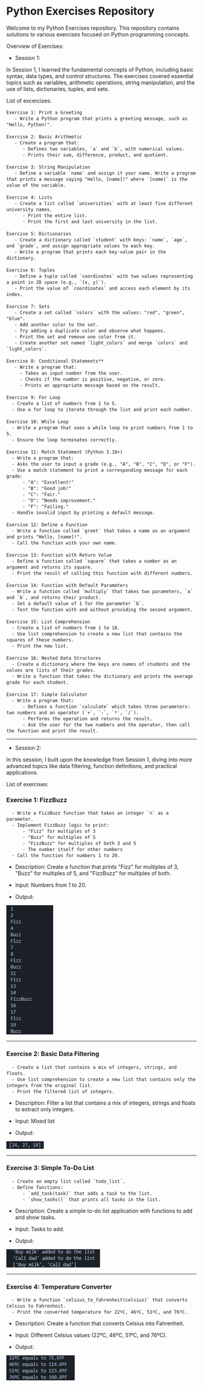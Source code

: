 # Python Exercises Repository

Welcome to my Python Exercises repository. 
This repository contains solutions to various exercises focused on Python programming concepts.

Overview of Exercises:

* Session 1:

In Session 1, I learned the fundamental concepts of Python, including basic syntax, data types, and control structures. The exercises covered essential topics such as variables, arithmetic operations, string manipulation, and the use of lists, dictionaries, tuples, and sets.

  List of excercises: 

    Exercise 1: Print a Greeting
       - Write a Python program that prints a greeting message, such as "Hello, Python!".

    Exercise 2: Basic Arithmetic
       - Create a program that:
          - Defines two variables, `a` and `b`, with numerical values.
          - Prints their sum, difference, product, and quotient.

    Exercise 3: String Manipulation
       - Define a variable `name` and assign it your name. Write a program that prints a message saying "Hello, [name]!" where `[name]` is the value of the variable.

    Exercise 4: Lists
       - Create a list called `universities` with at least five different university names.
          - Print the entire list.
          - Print the first and last university in the list.

    Exercise 5: Dictionaries
       - Create a dictionary called `student` with keys: `name`, `age`, and `grade`, and assign appropriate values to each key.
       - Write a program that prints each key-value pair in the dictionary.

    Exercise 6: Tuples
       - Define a tuple called `coordinates` with two values representing a point in 2D space (e.g., `(x, y)`).
       - Print the value of `coordinates` and access each element by its index.

    Exercise 7: Sets
       - Create a set called `colors` with the values: "red", "green", "blue".
       - Add another color to the set.
       - Try adding a duplicate color and observe what happens.
       - Print the set and remove one color from it.
       - Create another set named `light_colors` and merge `colors` and `light_colors`.

    Exercise 8: Conditional Statements**
       - Write a program that:
         - Takes an input number from the user.
         - Checks if the number is positive, negative, or zero.
         - Prints an appropriate message based on the result.

    Exercise 9: For Loop
      - Create a list of numbers from 1 to 5.
      - Use a for loop to iterate through the list and print each number.

    Exercise 10: While Loop
      - Write a program that uses a while loop to print numbers from 1 to 5.
      - Ensure the loop terminates correctly.

    Exercise 11: Match Statement (Python 3.10+)
      - Write a program that:
      - Asks the user to input a grade (e.g., "A", "B", "C", "D", or "F").
      - Use a match statement to print a corresponding message for each grade:
          - "A": "Excellent!"
          - "B": "Good job!"
          - "C": "Fair."
          - "D": "Needs improvement."
          - "F": "Failing."
      - Handle invalid input by printing a default message.

    Exercise 12: Define a Function
      - Write a function called `greet` that takes a name as an argument and prints "Hello, [name]!".
      - Call the function with your own name.

    Exercise 13: Function with Return Value
      - Define a function called `square` that takes a number as an argument and returns its square.
      - Print the result of calling this function with different numbers.

    Exercise 14: Function with Default Parameters
      - Write a function called `multiply` that takes two parameters, `a` and `b`, and returns their product.
      - Set a default value of 1 for the parameter `b`.
      - Test the function with and without providing the second argument.

    Exercise 15: List Comprehension
      - Create a list of numbers from 1 to 10.
      - Use list comprehension to create a new list that contains the squares of these numbers.
      - Print the new list.

    Exercise 16: Nested Data Structures
      - Create a dictionary where the keys are names of students and the values are lists of their grades.
      - Write a function that takes the dictionary and prints the average grade for each student.

    Exercise 17: Simple Calculator
      - Write a program that:
          - Defines a function `calculate` which takes three parameters: two numbers and an operator (`+`, `-`, `*`, `/`).
          - Performs the operation and returns the result.
          - Ask the user for the two numbers and the operator, then call the function and print the result.

---

* Session 2:

In this session, I built upon the knowledge from Session 1, diving into more advanced topics like data filtering, function definitions, and practical applications.

List of exercises: 

### **Exercise 1: FizzBuzz**
      
      - Write a FizzBuzz function that takes an integer `n` as a parameter.
      - Implement FizzBuzz logic to print:
          - "Fizz" for multiples of 3
          - "Buzz" for multiples of 5
          - "FizzBuzz" for multiples of both 3 and 5
          - The number itself for other numbers
      - Call the function for numbers 1 to 20.
      
* Description: Create a function that prints "Fizz" for multiples of 3, "Buzz" for multiples of 5, and "FizzBuzz" for multiples of both.

* Input: Numbers from 1 to 20.
  
* Output: 

![FizzBuzz Output](Screenshots/Session_2_Ex1_FizzBuzz.png)

---

### **Exercise 2: Basic Data Filtering** 

      - Create a list that contains a mix of integers, strings, and floats.
      - Use list comprehension to create a new list that contains only the integers from the original list.
      - Print the filtered list of integers.
       
* Description: Filter a list that contains a mix of integers, strings and floats to extract only integers.

* Input: Mixed list
  
* Output:

![Data Filtering Output](Screenshots/Session_2_Ex2_Data_filtering.png)

---

### **Exercise 3: Simple To-Do List** 

      - Create an empty list called `todo_list`.
      - Define functions:
          - `add_task(task)` that adds a task to the list.
          - `show_tasks()` that prints all tasks in the list.
          
* Description: Create a simple to-do list application with functions to add and show tasks.

* Input: Tasks to add.
  
* Output:

![To do list Output](Screenshots/Session_2_Ex3_To_do_list.png)

---

### **Exercise 4: Temperature Converter** 
      
      - Write a function `celsius_to_fahrenheit(celsius)` that converts Celsius to Fahrenheit.
      - Print the converted temperature for 22ºC, 46ºC, 51ºC, and 76ºC.

* Description: Create a function that converts Celsius into Fahrenheit.

* Input: Different Celsius values (22ºC, 46ºC, 51ºC, and 76ºC).
  
* Output:

![Temperature Converter Output](Screenshots/Session_2_Ex4_Temperature_converter.png)


